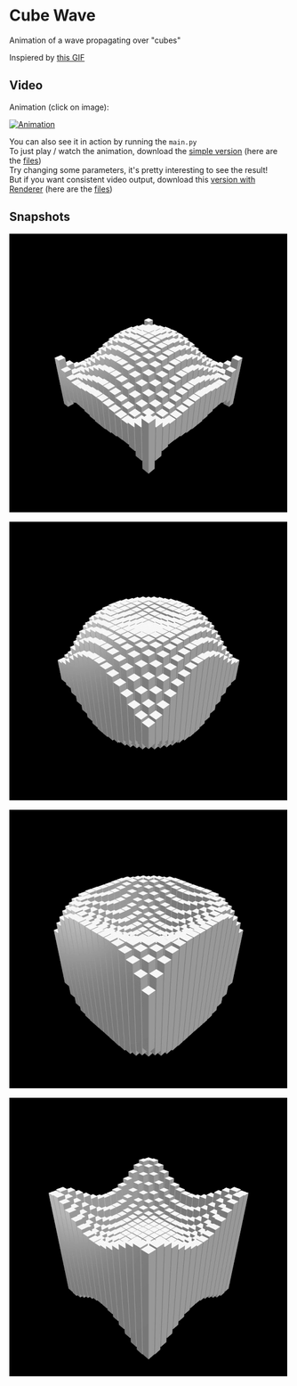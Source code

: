 # Cube Wave

Animation of a wave propagating over "cubes"

Inspiered by [this GIF](https://beesandbombs.tumblr.com/post/149654056864/cube-wave)

## Video

Animation (click on image):

[![Animation](https://img.youtube.com/vi/LUp-k7q_8I0/0.jpg)](https://www.youtube.com/watch?v=LUp-k7q_8I0)

You can also see it in action by running the `main.py`  
To just play / watch the animation, download the [simple version](https://github.com/0dminnimda/Cube_Wave/tree/2021.07.19) (here are the [files](https://github.com/0dminnimda/Cube_Wave/releases/tag/2021.07.19))  
Try changing some parameters, it's pretty interesting to see the result!  
But if you want consistent video output, download this [version with Renderer](https://github.com/0dminnimda/Cube_Wave/tree/2021.08.06) (here are the [files](https://github.com/0dminnimda/Cube_Wave/releases/tag/2021.08.06))  

## Snapshots

![snapshot_1](images/snapshot_1.png)

![snapshot_2](images/snapshot_2.png)

![snapshot_3](images/snapshot_3.png)

![snapshot_4](images/snapshot_4.png)
